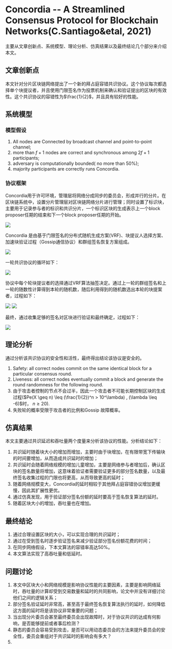 # Concordia -- A Streamlined Consensus Protocol for Blockchain Networks(C.Santiago&etal, 2021)

主要从文章创新点、系统模型、理论分析、仿真结果以及最终结论几个部分来介绍本文。

## 文章创新点

本文针对分片区块链网络提出了一个新的拜占庭容错共识协议。这个协议每次都选择单个块提议者，并且使用门限签名作为投票机制来确认和验证提出的区块的有效性。这个共识协议的容错性为$\frac{1}{2}$，并且具有较好的性能。


## 系统模型

### 模型假设

1. All nodes are Connected by broadcast channel and point-to-point channel;
2. more than $f+1$ nodes are correct and synchronous among $2f +1$ participants;
3. adversary is computationally bounded( no more than 50%);
4. majority participants are correctly runs Concordia.

### 协议框架


Concordia用于许可环境，管理层将网络分成同步的委员会，形成并行的分片。在区块链系统中，设置分片管理层对区块链网络分片进行管理；同时设置了标识块，主要用于记录参与者的标识和共识分片，一个标识区块的生成表示上一个block proposer任期的结束和下一个block proposer任期的开始。

![](./pics2/Figure_1.png)

Concordia 是由基于门限签名的分布式随机生成方案(VRF)、块提议人选择方案、加速块验证过程（Gossip通信协议）和群组签名恢复方案组成。

![](./pics2/Figure_2.png)

一轮共识协议的循环如下：

![](./pics2/Algorithm_1.png)

协议中每个轮块提议者的选择通过VRF算法抽签决定。通过上一轮的群组签名和上一轮的随数性计算得到本轮的随机数，随后利用得到的随机数选出本轮的块提案者，过程如下：

![](./pics2/Figure_3.png)
![](./pics2/Figure_4.png)

最终，通过收集足够的签名对区块进行验证和最终确定，过程如下：

![](./pics2/Figure_5.png)

## 理论分析

通过分析该共识协议的安全性和活性，最终得出结论该协议是安全的。

1. Safety: all correct nodes commit on the same identical block for a particular consensus round.
2. Liveness: all correct nodes eventually commit a block and generate the round randomness for the following round.
3. 由于攻击者控制的节点不会过半，因此一个攻击者不可能长期控制区块的生成过程($Pe(X \geq n) \leq (\frac{1}{2})^n > 10^\lambda) , (\lambda \leq -6)$时， $n \geq 20$).
4. 失败轮的概率受限于攻击者的比例和Gossip 故障概率。

## 仿真结果

本文主要通过共识延迟和吞吐量两个度量来分析该协议的性能。分析结论如下：
1. 共识延时随着块大小的增加而增加，主要时由于块增加，在有限带宽下传输块的时间要增加，从而造成共识延时的增加；
2. 共识延时会随着网络规模的增加儿童增加，主要是网络参与者增加后，确认区块的签名数量将增加，这意味着验证者需要验证更多的部分签名数量，以及最终签名收集过程的门限也将更高，从而导致更高的延时；
3. 随着网络规模变大，Concordia的延时相较于其他拜占庭容错协议增加更缓慢，因此其扩展性更优。
4. 通过仿真发现，用于验证部分签名份额的延时要高于签名恢复算法的延时。
5. 随着区块大小的增加，吞吐量也在增加。

## 最终结论


1. 通过合理设置区块的大小，可以实现合理的共识延时；
2. 通过在受到签名时逐步验证签名来减少验证部分签名份额花费的时间；
3. 在同步网络假设，下本文算法的容错率高达50%。
4. 本文算法实现了高吞吐量和低延时。

## 问题讨论

1. 本文中区块大小和网络规模是影响协议性能的主要因素，主要是影响网络延时，吞吐量的计算却受到交易数量和延时的共同影响，论文中并没有详细讨论他们之间的逻辑关系；
2. 部分签名验证延时非常高，甚至高于最终签名恢复算法执行的延时，如何降低这方面的延时将是该协议非常重要的问题；
3. 当出现分片委员会甚至最终委员会出现故障时，对于协议共识的达成有何影响，是否能够提前或者事后检测？
4. 静态的委员会容易受到攻击，是否可以用动态委员会的方法来提升委员会的安全性，委员会重组对于共识延时的影响会有多大？
5. 